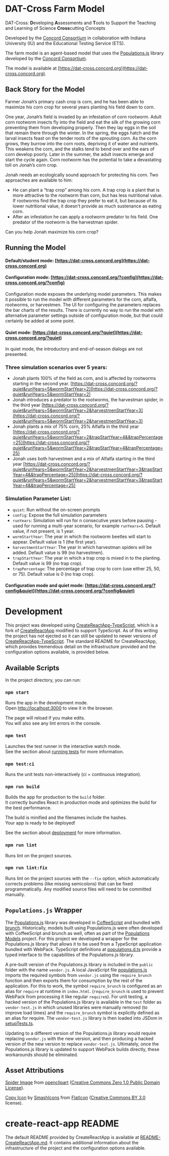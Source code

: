 # DAT-Cross Farm Model

DAT-Cross: **D**eveloping **A**ssessments and **T**ools to Support the Teaching and Learning of Science **Cross**cutting Concepts

Developed by the [Concord Consortium](https://concord.org) in collaboration with Indiana University (IU) and the Educational Testing Service (ETS).

The farm model is an agent-based model that uses the [Populations.js](https://github.com/concord-consortium/populations.js) library developed by the [Concord Consortium](https://concord.org).

The model is available at [https://dat-cross.concord.org](https://dat-cross.concord.org).

## Back Story for the Model

Farmer Jonah’s primary cash crop is corn, and he has been able to maximize his corn crop for several years planting his field down to corn.

One year, Jonah’s field is invaded by an infestation of corn rootworm. Adult corn rootworm insects fly into the field and eat the silk of the growing corn preventing them from developing properly. Then they lay eggs in the soil that remain there through the winter. In the spring, the eggs hatch and the larval insects feast on the tender roots of the sprouting corn. As the corn grows, they burrow into the corn roots, depriving it of water and nutrients. This weakens the corn, and the stalks tend to bend over and the ears of corn develop poorly. Later in the summer, the adult insects emerge and start the cycle again. Corn rootworm has the potential to take a devastating toll on Jonah’s corn crop.

Jonah needs an ecologically sound approach for protecting his corn. Two approaches are available to him:
- He can plant a “trap crop” among his corn. A trap crop is a plant that is more attractive to the rootworm than corn, but has less nutritional value. If rootworms find the trap crop they prefer to eat it, but because of its lower nutritional value, it doesn't provide as much sustenance as eating corn.
- After an infestation he can apply a rootworm predator to his field. One predator of the rootworm is the harvestman spider.

Can you help Jonah maximize his corn crop?

## Running the Model

#### Default/student mode: [https://dat-cross.concord.org](https://dat-cross.concord.org)

#### Configuration mode: [https://dat-cross.concord.org/?config](https://dat-cross.concord.org/?config)

Configuration mode exposes the underlying model parameters. This makes it possible to run the model with different parameters for the corn, alfalfa, rootworms, or harvestmen. The UI for configuring the parameters replaces the bar charts of the results. There is currently no way to run the model with alternative parameter settings outside of configuration mode, but that could certainly be added at some point.

#### Quiet mode: [https://dat-cross.concord.org/?quiet](https://dat-cross.concord.org/?quiet)

In quiet mode, the introductory and end-of-season dialogs are not presented.

### Three simulation scenarios over 5 years:
- Jonah plants 100% of the field as corn, and is affected by rootworms starting in the second year.
[https://dat-cross.concord.org/?quiet&runYears=5&wormStartYear=2](https://dat-cross.concord.org/?quiet&runYears=5&wormStartYear=2)
- Jonah introduces a predator to the rootworms, the harvestman spider, in the third year
[https://dat-cross.concord.org/?quiet&runYears=5&wormStartYear=2&harvestmenStartYear=3](https://dat-cross.concord.org/?quiet&runYears=5&wormStartYear=2&harvestmenStartYear=3)
- Jonah plants a mix of 75% corn, 25% Alfalfa in the third year
[https://dat-cross.concord.org/?quiet&runYears=5&wormStartYear=2&trapStartYear=4&&trapPercentage=25](https://dat-cross.concord.org/?quiet&runYears=5&wormStartYear=2&trapStartYear=4&trapPercentage=25)
- Jonah uses both harvestmen and a mix of Alfalfa starting in the third year
[https://dat-cross.concord.org/?quiet&runYears=5&wormStartYear=2&harvestmenStartYear=3&trapStartYear=4&&trapPercentage=25](https://dat-cross.concord.org/?quiet&runYears=5&wormStartYear=2&harvestmenStartYear=3&trapStartYear=4&&trapPercentage=25)

### Simulation Parameter List:
- `quiet`: Run without the on-screen prompts
- `config`: Expose the full simulation parameters
- `runYears`: Simulation will run for n consecutive years before pausing - used for running a multi-year scenario, for example `runYears=5`. Default value, if not present, is 1 year.
- `wormStartYear`: The year in which the rootworm beetles will start to appear. Default value is 1 (the first year).
- `harvestmenStartYear`: The year in which harvestman spiders will be added. Default value is 99 (no harvestmen).
- `trapStartYear`: The year in which a trap crop is mixed in to the planting. Default value is 99 (no trap crop).
- `trapPercentage`: The percentage of trap crop to corn (use either 25, 50, or 75). Default value is 0 (no trap crop).


#### Configuration mode and quiet mode: [https://dat-cross.concord.org/?config&quiet](https://dat-cross.concord.org/?config&quiet)

# Development

This project was developed using [CreateReactApp-TypeScript](https://github.com/wmonk/create-react-app-typescript), which is a fork of [CreateReactApp](https://github.com/facebookincubator/create-react-app) modified to support TypeScript. As of this writing the project has not ejected so it can still be updated to newer versions of [CreateReactApp-TypeScript](https://github.com/wmonk/create-react-app-typescript). The standard README for CreateReactApp, which provides tremendous detail on the infrastructure provided and the configuration options available, is provided below.

## Available Scripts

In the project directory, you can run:

### `npm start`

Runs the app in the development mode.<br>
Open [http://localhost:3000](http://localhost:3000) to view it in the browser.

The page will reload if you make edits.<br>
You will also see any lint errors in the console.

### `npm test`

Launches the test runner in the interactive watch mode.<br>
See the section about [running tests](#running-tests) for more information.

### `npm test:ci`

Runs the unit tests non-interactively (ci = continuous integration).

### `npm run build`

Builds the app for production to the `build` folder.<br>
It correctly bundles React in production mode and optimizes the build for the best performance.

The build is minified and the filenames include the hashes.<br>
Your app is ready to be deployed!

See the section about [deployment](#deployment) for more information.

### `npm run lint`

Runs lint on the project sources.

### `npm run lint:fix`

Runs lint on the project sources with the `--fix` option, which automatically corrects problems (like missing semicolons) that can be fixed programmatically. Any modified source files will need to be committed manually.

## `Populations.js` Wrapper

The [Populations.js](https://github.com/concord-consortium/populations.js) library was developed in [CoffeeScript](https://coffeescript.org/) and bundled with [brunch](http://brunch.io/). Historically, models built using Populations.js were often developed with CoffeeScript and brunch as well, often as part of the [Populations Models](https://github.com/concord-consortium/populations-models) project. For this project we developed a wrapper for the Populations.js library that allows it to be used from a TypeScript application bundled with WebPack. TypeScript definitions at [populations.d.ts](src/populations.d.ts) provide a typed interface to the capabilities of the Populations.js library.

A pre-built version of the Populations.js library is included in the `public` folder with the name `vendor.js`. A local JavaScript file [populations.js](src/populations.js) imports the required symbols from `vendor.js` using the `require_brunch` function and then exports them for consumption by the rest of the application. For this to work, the symbol `require_brunch` is configured as an alias for `require` at runtime in `index.html`. (`require_brunch` is used to prevent WebPack from processing it like regular `require`s). For unit testing, a hacked version of the Populations.js library is available in the `test` folder as `vendor-test.js` in which unused libraries were manually removed (to improve load times) and the `require_brunch` symbol is explicitly defined as an alias for require. The `vendor-test.js` library is then loaded into JSDom in [setupTests.ts](src/setupTests.ts).

Updating to a different version of the Populations.js library would require replacing `vendor.js` with the new version, and then producing a hacked version of the new version to replace `vendor-test.js`. Ultimately, once the Populations.js library is updated to support WebPack builds directly, these workarounds should be eliminated.

## Asset Attributions

[Spider Image](https://openclipart.org/detail/73135/spider) from [openclipart](https://openclipart.org/) ([Creative Commons Zero 1.0 Public Domain License](http://creativecommons.org/publicdomain/zero/1.0/)).

[Copy Icon](https://www.flaticon.com/free-icon/copy_832334#term=copy&page=1&position=77) by [SmashIcons](https://www.flaticon.com/authors/smashicons) from [FlatIcon](https://www.flaticon.com/) ([Creative Commons BY 3.0](http://creativecommons.org/licenses/by/3.0/) license).


# create-react-app README

The default README provided by CreateReactApp is available at [README-CreateReactApp.md](README-CreateReactApp.md). It contains additional information about the infrastructure of the project and the configuration options available.
